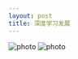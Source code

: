 ```yaml
---
layout: post
title: 深度学习发展
---
```

![photo]({{site.url}}/assets/img/微信图片_20221108171536.jpg)
![photo]({{site.url}}/assets/img/微信图片_20221108171551.jpg)